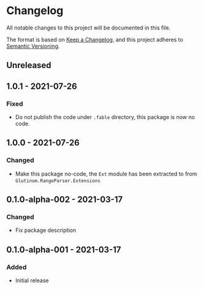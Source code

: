 # Changelog
All notable changes to this project will be documented in this file.

The format is based on [Keep a Changelog](https://keepachangelog.com/en/1.0.0/),
and this project adheres to [Semantic Versioning](https://semver.org/spec/v2.0.0.html).

## Unreleased

## 1.0.1 - 2021-07-26

### Fixed

* Do not publish the code under `.fable` directory, this package is now no code.

## 1.0.0 - 2021-07-26

### Changed

* Make this package no-code, the `Ext` module has been extracted to from `Glutinum.RangeParser.Extensions`

## 0.1.0-alpha-002 - 2021-03-17

### Changed

* Fix package description

## 0.1.0-alpha-001 - 2021-03-17

### Added

* Initial release
